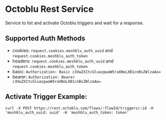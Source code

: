 # Octoblu Rest Service
Service to list and activate Octoblu triggers and wait for a response.

## Supported Auth Methods

* cookies: `request.cookies.meshblu_auth_uuid` and `request.cookies.meshblu_auth_token`
* headers: `request.cookies.meshblu_auth_uuid` and `request.cookies.meshblu_auth_token`
* basic: `Authorization: Basic c3VwZXItcGluazpwaW5raXNoLXB1cnBsZWlzaAo=`
* bearer: `Authorization: Bearer c3VwZXItcGluazpwaW5raXNoLXB1cnBsZWlzaAo=`

## Activate Trigger Example:

```
curl -X POST https://rest.octoblu.com/flows/:flowId/triggers/:id -H 'meshblu_auth_uuid: uuid' -H 'meshblu_auth_token: token'
```
